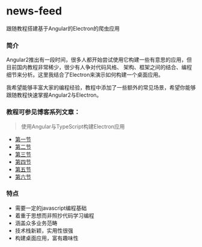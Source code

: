 # news-feed
跟随教程搭建基于Angular的Electron的爬虫应用

### 简介
Angular2推出有一段时间，很多人都开始尝试使用它构建一些有意思的应用，但目前国内教程非常稀少，很少有人争对代码风格、
架构、框架之间的结合、编程细节来分析。这里我结合了Electron来演示如何构建一个桌面应用。  
  
我希望能够丰富大家的编程经验，教程中添加了一些额外的常见场景，希望你能够跟随教程快速掌握Angular2与Electron。

### 教程可参见博客系列文章：  
> 使用Angular与TypeScript构建Electron应用  
* [第一节](http://wittsay.cc/articles/list/589eca2cca7ea14056705246)
* [第二节](http://wittsay.cc/articles/list/58a08fc5c56d9d3a567f8a61)
* [第三节](http://wittsay.cc/articles/list/58a55c7bdc931a72181c3619)
* [第四节](http://wittsay.cc/articles/list/58aacbd3740c25b7349ee36b)
* [第五节](http://wittsay.cc/articles/list/58ac75c0f3cd9ab6340e05c9)
* [第六节](http://wittsay.cc/articles/list/58b5b10066323ea75b730d7f)

### 特点
* 需要一定的javascript编程基础
* 着重于思想而非照抄代码学习编程
* 涵盖众多业务范畴
* 技术栈新颖，实用性很强
* 构建桌面应用，富有趣味性
